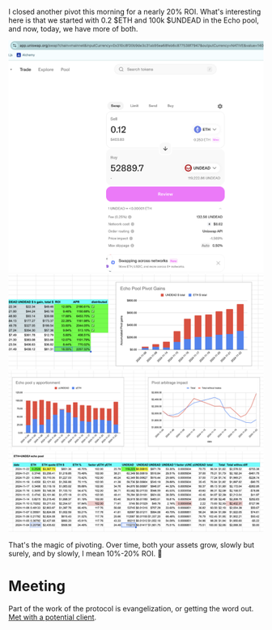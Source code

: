 I closed another pivot this morning for a nearly 20% ROI. What's interesting here is that we started with 0.2 $ETH and 100k $UNDEAD in the Echo pool, and now, today, we have more of both.

![Swap to close pivot](imgs/01a-swap-close.png)
![Record close pivot](imgs/01b-gains.png)
![Measure of echo pivot performance](imgs/01c-performance.png)
![Gains of both $ETH and $UNDEAD over time](imgs/01d-apportionment.png)

That's the magic of pivoting. Over time, both your assets grow, slowly but surely, and by slowly, I mean 10%-20% ROI. 🤣

# Meeting

Part of the work of the protocol is evangelization, or getting the word out. [Met with a potential client](https://github.com/pivoteur/biz/tree/main/meetings/2024/11/22).
